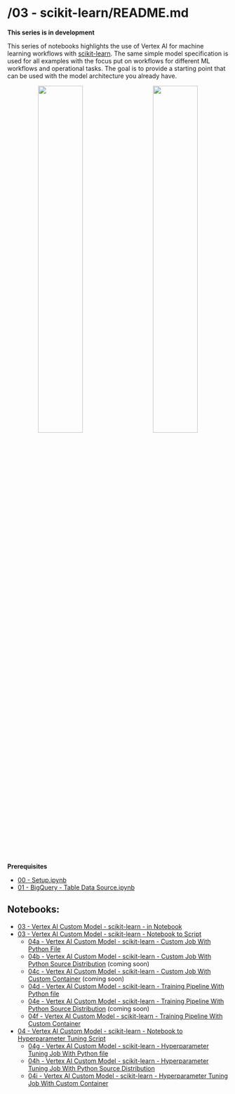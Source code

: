 # /03 - scikit-learn/README.md

**This series is in development**

This series of notebooks highlights the use of Vertex AI for machine learning workflows with [scikit-learn](https://scikit-learn.org/).  The same simple model specification is used for all examples with the focus put on workflows for different ML workflows and operational tasks.  The goal is to provide a starting point that can be used with the model architecture you already have.

<p align="center" width="100%">
    <img src="../architectures/overview/training.png" width="45%">
    &nbsp; &nbsp; &nbsp; &nbsp;
    <img src="../architectures/overview/training2.png" width="45%">
</p>

**Prerequisites**
- [00 - Setup.ipynb](../00%20-%20Setup/00%20-%20Environment%20Setup.ipynb)
- [01 - BigQuery - Table Data Source.ipynb](../01%20-%20Data%20Sources/01%20-%20BigQuery%20-%20Table%20Data%20Source.ipynb)

## Notebooks:
- [03 - Vertex AI Custom Model - scikit-learn - in Notebook](./03%20-%20Vertex%20AI%20Custom%20Model%20-%20scikit-learn%20-%20in%20Notebook.ipynb)
- [03 - Vertex AI Custom Model - scikit-learn - Notebook to Script](./03%20-%20Vertex%20AI%20Custom%20Model%20-%20scikit-learn%20-%20Notebook%20to%20Script.ipynb)
    - [04a - Vertex AI Custom Model - scikit-learn - Custom Job With Python File](./04a%20-%20Vertex%20AI%20Custom%20Model%20-%20scikit-learn%20-%20Custom%20Job%20With%20Python%20File.ipynb) 
    - [04b - Vertex AI Custom Model - scikit-learn - Custom Job With Python Source Distribution](./04b%20-%20Vertex%20AI%20Custom%20Model%20-%20scikit-learn%20-%20Custom%20Job%20With%20Python%20Source%20Distribution.ipynb) (coming soon)
    - [04c - Vertex AI Custom Model - scikit-learn - Custom Job With Custom Container](./04c%20-%20Vertex%20AI%20Custom%20Model%20-%20scikit-learn%20-%20Custom%20Job%20With%20Custom%20Container.ipynb) (coming soon)
    - [04d - Vertex AI Custom Model - scikit-learn - Training Pipeline With Python file](./04d%20-%20Vertex%20AI%20Custom%20Model%20-%20scikit-learn%20-%20Training%20Pipeline%20With%20Python%20file.ipynb) 
    - [04e - Vertex AI Custom Model - scikit-learn - Training Pipeline With Python Source Distribution](./04e%20-%20Vertex%20AI%20Custom%20Model%20-%20scikit-learn%20-%20Training%20Pipeline%20With%20Python%20Source%20Distribution.ipynb) (coming soon)
    - [04f - Vertex AI Custom Model - scikit-learn - Training Pipeline With Custom Container](./04f%20-%20Vertex%20AI%20Custom%20Model%20-%20scikit-learn%20-%20Training%20Pipeline%20With%20Custom%20Container.ipynb)
- [04 - Vertex AI Custom Model - scikit-learn - Notebook to Hyperparameter Tuning Script](./04%20-%20Vertex%20AI%20Custom%20Model%20-%20scikit-learn%20-%20Notebook%20to%20Hyperparameter%20Tuning%20Script.ipynb)
    - [04g - Vertex AI Custom Model - scikit-learn - Hyperparameter Tuning Job With Python file](./04g%20-%20Vertex%20AI%20Custom%20Model%20-%20scikit-learn%20-%20Hyperparameter%20Tuning%20Job%20With%20Python%20file.ipynb)
    - [04h - Vertex AI Custom Model - scikit-learn - Hyperparameter Tuning Job With Python Source Distribution](04h%20-%20Vertex%20AI%20Custom%20Model%20-%20scikit-learn%20-%20Hyperparameter%20Tuning%20Job%20With%20Python%20Source%20Distribution.ipynb)
    - [04i - Vertex AI Custom Model - scikit-learn - Hyperparameter Tuning Job With Custom Container](./04i%20-%20Vertex%20AI%20Custom%20Model%20-%20scikit-learn%20-%20Hyperparameter%20Tuning%20Job%20With%20Custom%20Container.ipynb)


